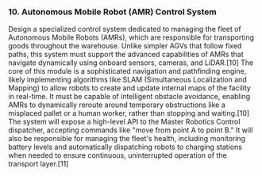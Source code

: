 ### 10. Autonomous Mobile Robot (AMR) Control System
Design a specialized control system dedicated to managing the fleet of Autonomous Mobile Robots (AMRs), which are responsible for transporting goods throughout the warehouse. Unlike simpler AGVs that follow fixed paths, this system must support the advanced capabilities of AMRs that navigate dynamically using onboard sensors, cameras, and LiDAR.[10] The core of this module is a sophisticated navigation and pathfinding engine, likely implementing algorithms like SLAM (Simultaneous Localization and Mapping) to allow robots to create and update internal maps of the facility in real-time. It must be capable of intelligent obstacle avoidance, enabling AMRs to dynamically reroute around temporary obstructions like a misplaced pallet or a human worker, rather than stopping and waiting.[10] The system will expose a high-level API to the Master Robotics Control dispatcher, accepting commands like "move from point A to point B." It will also be responsible for managing the fleet's health, including monitoring battery levels and automatically dispatching robots to charging stations when needed to ensure continuous, uninterrupted operation of the transport layer.[11]
